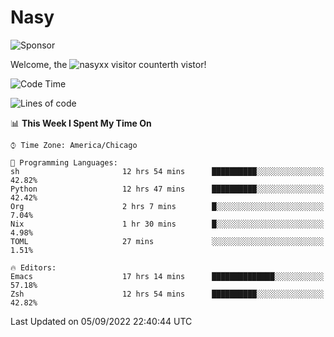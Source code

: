 # Nasy

<!--
<p align="center">
<img height="200" src="https://github-readme-stats.vercel.app/api?username=nasyxx&count_private=true&show_icons=true&theme=dracula&include_all_commits=true"/>
<img height="200" src="https://github-readme-stats.vercel.app/api/top-langs/?username=nasyxx&theme=dracula&hide=html,jupyter+notebook&count_private=true&show_icons=true"/>
</p>

  
----------------
-->

![Sponsor](https://img.shields.io/static/v1.svg?label=Sponsor&message=%E2%9D%A4&logo=GitHub&style=flat&color=pink)
 
Welcome, the ![nasyxx visitor counter](https://count.getloli.com/get/@nasyxx?theme=rule34)th vistor!
 
<!--START_SECTION:waka-->
![Code Time](http://img.shields.io/badge/Code%20Time-2%2C613%20hrs%2032%20mins-blue)

![Lines of code](https://img.shields.io/badge/From%20Hello%20World%20I%27ve%20Written-5%20Million%20lines%20of%20code-blue)

📊 **This Week I Spent My Time On** 

```text
⌚︎ Time Zone: America/Chicago

💬 Programming Languages: 
sh                       12 hrs 54 mins      ██████████░░░░░░░░░░░░░░░   42.82% 
Python                   12 hrs 47 mins      ██████████░░░░░░░░░░░░░░░   42.42% 
Org                      2 hrs 7 mins        █░░░░░░░░░░░░░░░░░░░░░░░░   7.04% 
Nix                      1 hr 30 mins        █░░░░░░░░░░░░░░░░░░░░░░░░   4.98% 
TOML                     27 mins             ░░░░░░░░░░░░░░░░░░░░░░░░░   1.51%

🔥 Editors: 
Emacs                    17 hrs 14 mins      ██████████████░░░░░░░░░░░   57.18% 
Zsh                      12 hrs 54 mins      ██████████░░░░░░░░░░░░░░░   42.82%

```


 Last Updated on 05/09/2022 22:40:44 UTC
<!--END_SECTION:waka-->

<!-- ![visitors](https://visitor-badge.laobi.icu/badge?page_id=nasyxx.nasyxx) -->
